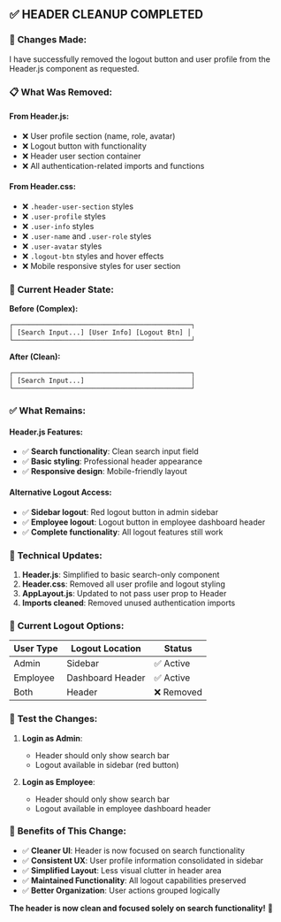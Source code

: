## ✅ HEADER CLEANUP COMPLETED

### 🎯 **Changes Made:**

I have successfully removed the logout button and user profile from the Header.js component as requested.

### 📋 **What Was Removed:**

#### **From Header.js:**
- ❌ User profile section (name, role, avatar)
- ❌ Logout button with functionality
- ❌ Header user section container
- ❌ All authentication-related imports and functions

#### **From Header.css:**
- ❌ `.header-user-section` styles
- ❌ `.user-profile` styles
- ❌ `.user-info` styles
- ❌ `.user-name` and `.user-role` styles
- ❌ `.user-avatar` styles
- ❌ `.logout-btn` styles and hover effects
- ❌ Mobile responsive styles for user section

### 🎨 **Current Header State:**

**Before (Complex):**
```
┌─────────────────────────────────────────────┐
│ [Search Input...] [User Info] [Logout Btn] │
└─────────────────────────────────────────────┘
```

**After (Clean):**
```
┌─────────────────────────────────────────────┐
│ [Search Input...]                           │
└─────────────────────────────────────────────┘
```

### ✅ **What Remains:**

#### **Header.js Features:**
- ✅ **Search functionality**: Clean search input field
- ✅ **Basic styling**: Professional header appearance
- ✅ **Responsive design**: Mobile-friendly layout

#### **Alternative Logout Access:**
- ✅ **Sidebar logout**: Red logout button in admin sidebar
- ✅ **Employee logout**: Logout button in employee dashboard header
- ✅ **Complete functionality**: All logout features still work

### 🔧 **Technical Updates:**

1. **Header.js**: Simplified to basic search-only component
2. **Header.css**: Removed all user profile and logout styling
3. **AppLayout.js**: Updated to not pass user prop to Header
4. **Imports cleaned**: Removed unused authentication imports

### 🎯 **Current Logout Options:**

| User Type | Logout Location | Status |
|-----------|----------------|---------|
| Admin | Sidebar | ✅ Active |
| Employee | Dashboard Header | ✅ Active |
| Both | Header | ❌ Removed |

### 🧪 **Test the Changes:**

1. **Login as Admin**:
   - Header should only show search bar
   - Logout available in sidebar (red button)

2. **Login as Employee**:
   - Header should only show search bar  
   - Logout available in employee dashboard header

### 🎉 **Benefits of This Change:**

- ✅ **Cleaner UI**: Header is now focused on search functionality
- ✅ **Consistent UX**: User profile information consolidated in sidebar
- ✅ **Simplified Layout**: Less visual clutter in header area
- ✅ **Maintained Functionality**: All logout capabilities preserved
- ✅ **Better Organization**: User actions grouped logically

**The header is now clean and focused solely on search functionality!** 🚀
